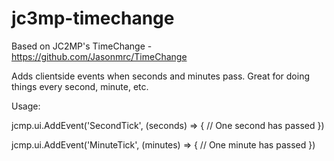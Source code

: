 # jc3mp-timechange
Based on JC2MP's TimeChange - https://github.com/Jasonmrc/TimeChange


Adds clientside events when seconds and minutes pass.  Great for doing things every second, minute, etc.

Usage:

jcmp.ui.AddEvent('SecondTick', (seconds) => {
  // One second has passed
})


jcmp.ui.AddEvent('MinuteTick', (minutes) => {
  // One minute has passed
})



